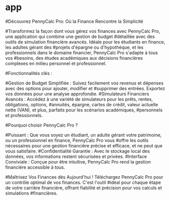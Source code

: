 # app
#Découvrez PennyCalc Pro: Où la Finance Rencontre la Simplicité

#Transformez la façon dont vous gérez vos finances avec PennyCalc Pro, une application qui combine une gestion de budget #détaillée avec des outils de simulation financière avancés. Idéale pour les étudiants en finance, les adultes gérant des #projets d'épargne ou d'hypothèque, et les professionnels dans le domaine financier, PennyCalc Pro s'adapte à tous vos #besoins, des études académiques aux décisions financières complexes en milieu personnel et professionnel.

#Fonctionnalités clés :

#Gestion de Budget Simplifiée : Suivez facilement vos revenus et dépenses avec des options pour ajouter, modifier et #supprimer des entrées. Exportez vos données pour une analyse approfondie.
#Simulateurs Financiers Avancés : Accédez à une variété de simulateurs pour les prêts, rentes, obligations, options, #annuités, épargne, cartes de crédit, valeur actuelle nette (VAN), et plus, parfaits pour les scénarios académiques, #personnels et professionnels.

#Pourquoi choisir PennyCalc Pro ?

#Puissant : Que vous soyez un étudiant, un adulte gérant votre patrimoine, ou un professionnel en finance, PennyCalc Pro vous #offre les outils nécessaires pour une gestion financière précise et efficace, et ne peut que vous satisfaire.
#Confidentialité Garantie : Avec le stockage local des données, vos informations restent sécurisées et privées.
#Interface Conviviale : Conçue pour être intuitive, PennyCalc Pro rend la gestion financière accessible à tous.

#Maîtrisez Vos Finances dès Aujourd'hui ! Téléchargez PennyCalc Pro pour un contrôle optimal de vos finances. C'est l'outil #idéal pour chaque étape de votre carrière financière, offrant fiabilité et précision pour vos calculs et simulations #financières.
